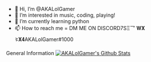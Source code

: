 - 👋 Hi, I’m @AKALolGamer
- 👀 I’m interested in music, coding, playing!
- 🌱 I’m currently learning python
- 📫 How to reach me = DM ME ON DISCORD7SΞ乛 𝐖𝐗 𒂟𝐗𝟒AKALolGamer#1000


General Information
[![AKALolGamer's Github Stats](https://github-readme-stats.vercel.app/api?username=colderry&theme=gotham&show_icons=true)](https://github.com/AKALolGamer/github-readme-stats)


